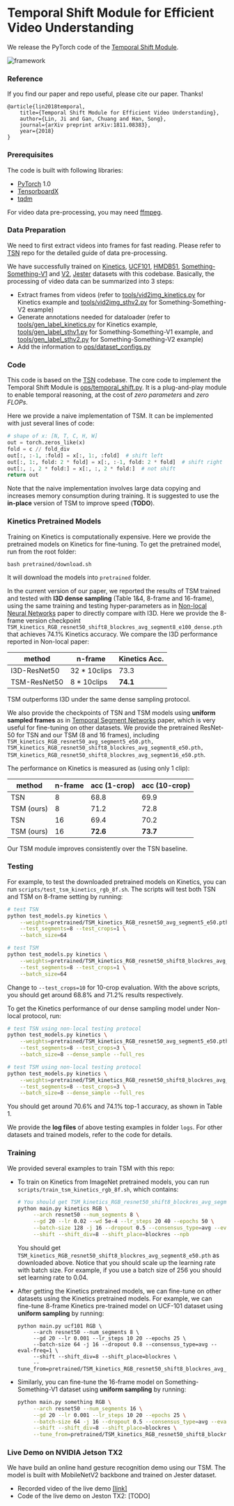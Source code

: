 # Temporal Shift Module for Efficient Video Understanding

We release the PyTorch code of the [Temporal Shift Module](https://arxiv.org/abs/1811.08383).

![framework](https://hanlab.mit.edu/projects/tsm/external/TSM-module.png)

### Reference

If you find our paper and repo useful, please cite our paper. Thanks!

```
@article{lin2018temporal,
    title={Temporal Shift Module for Efficient Video Understanding},
    author={Lin, Ji and Gan, Chuang and Han, Song},
    journal={arXiv preprint arXiv:1811.08383},
    year={2018}
}  
```

### Prerequisites

The code is built with following libraries:

- [PyTorch](https://pytorch.org/) 1.0
- [TensorboardX](https://github.com/lanpa/tensorboardX)
- [tqdm](https://github.com/tqdm/tqdm.git)

For video data pre-processing, you may need [ffmpeg](https://www.ffmpeg.org/).

### Data Preparation

We need to first extract videos into frames for fast reading. Please refer to [TSN](https://github.com/yjxiong/temporal-segment-networks) repo for the detailed guide of data pre-processing.

We have successfully trained on [Kinetics](https://deepmind.com/research/open-source/open-source-datasets/kinetics/), [UCF101](http://crcv.ucf.edu/data/UCF101.php), [HMDB51](http://serre-lab.clps.brown.edu/resource/hmdb-a-large-human-motion-database/), [Something-Something-V1](https://20bn.com/datasets/something-something/v1) and [V2](https://20bn.com/datasets/something-something/v2), [Jester](https://20bn.com/datasets/jester) datasets with this codebase. Basically, the processing of video data can be summarized into 3 steps:

- Extract frames from videos (refer to [tools/vid2img_kinetics.py](tools/vid2img_kinetics.py) for Kinetics example and [tools/vid2img_sthv2.py](tools/vid2img_sthv2.py) for Something-Something-V2 example)
- Generate annotations needed for dataloader (refer to [tools/gen_label_kinetics.py](tools/gen_label_kinetics.py) for Kinetics example, [tools/gen_label_sthv1.py](tools/gen_label_sthv1.py) for Something-Something-V1 example, and [tools/gen_label_sthv2.py](tools/gen_label_sthv2.py) for Something-Something-V2 example)
- Add the information to [ops/dataset_configs.py](ops/dataset_configs.py)

### Code

This code is based on the [TSN](https://github.com/yjxiong/temporal-segment-networks) codebase. The core code to implement the Temporal Shift Module is [ops/temporal_shift.py](ops/temporal_shift.py). It is a plug-and-play module to enable temporal reasoning, at the cost of *zero parameters* and *zero FLOPs*.

Here we provide a naive implementation of TSM. It can be implemented with just several lines of code:

```python
# shape of x: [N, T, C, H, W] 
out = torch.zeros_like(x)
fold = c // fold_div
out[:, :-1, :fold] = x[:, 1:, :fold]  # shift left
out[:, 1:, fold: 2 * fold] = x[:, :-1, fold: 2 * fold]  # shift right
out[:, :, 2 * fold:] = x[:, :, 2 * fold:]  # not shift
return out
```

Note that the naive implementation involves large data copying and increases memory consumption during training. It is suggested to use the **in-place** version of TSM to improve speed (**TODO**).

### Kinetics Pretrained Models

Training on Kinetics is computationally expensive. Here we provide the pretrained models on Kinetics for fine-tuning. To get the pretrained model, run from the root folder:

```
bash pretrained/download.sh
```

It will download the models into `pretrained` folder.

In the current version of our paper, we reported the results of TSM trained and tested with **I3D dense sampling** (Table 1&4, 8-frame and 16-frame), using the same training and testing hyper-parameters as in [Non-local Neural Networks](https://arxiv.org/abs/1711.07971) paper to directly compare with I3D. Here we provide the 8-frame version checkpoint `TSM_kinetics_RGB_resnet50_shift8_blockres_avg_segment8_e100_dense.pth` that achieves 74.1% Kinetics accuracy. We compare the I3D performance reported in Non-local paper:

| method       | n-frame      | Kinetics Acc. |
| ------------ | ------------ | ------------- |
| I3D-ResNet50 | 32 * 10clips | 73.3          |
| TSM-ResNet50 | 8 * 10clips  | **74.1**      |

TSM outperforms I3D under the same dense sampling protocol. 

We also provide the checkpoints of TSN and TSM models using **uniform sampled frames** as in [Temporal Segment Networks](<https://arxiv.org/abs/1608.00859>) paper, which is very useful for fine-tuning on other datasets. We provide the pretrained ResNet-50 for TSN and our TSM (8 and 16 frames), including `TSM_kinetics_RGB_resnet50_avg_segment5_e50.pth, TSM_kinetics_RGB_resnet50_shift8_blockres_avg_segment8_e50.pth, TSM_kinetics_RGB_resnet50_shift8_blockres_avg_segment16_e50.pth`.

The performance on Kinetics is measured as (using only 1 clip):

| method     | n-frame | acc (1-crop) | acc (10-crop) |
| ---------- | ------- | ------------ | ------------- |
| TSN        | 8       | 68.8         | 69.9          |
| TSM (ours) | 8       | 71.2         | 72.8          |
| TSN        | 16      | 69.4         | 70.2          |
| TSM (ours) | 16      | **72.6**     | **73.7**      |

Our TSM module improves consistently over the TSN baseline.

### Testing 

For example, to test the downloaded pretrained models on Kinetics, you can run `scripts/test_tsm_kinetics_rgb_8f.sh`. The scripts will test both TSN and TSM on 8-frame setting by running:

```bash
# test TSN
python test_models.py kinetics \
    --weights=pretrained/TSM_kinetics_RGB_resnet50_avg_segment5_e50.pth \
    --test_segments=8 --test_crops=1 \
    --batch_size=64

# test TSM
python test_models.py kinetics \
    --weights=pretrained/TSM_kinetics_RGB_resnet50_shift8_blockres_avg_segment8_e50.pth \
    --test_segments=8 --test_crops=1 \
    --batch_size=64
```

Change to `--test_crops=10` for 10-crop evaluation. With the above scripts, you should get around 68.8% and 71.2% results respectively.

To get the Kinetics performance of our dense sampling model under Non-local protocol, run:

```bash
# test TSN using non-local testing protocol
python test_models.py kinetics \
    --weights=pretrained/TSM_kinetics_RGB_resnet50_avg_segment5_e50.pth \
    --test_segments=8 --test_crops=3 \
    --batch_size=8 --dense_sample --full_res

# test TSM using non-local testing protocol
python test_models.py kinetics \
    --weights=pretrained/TSM_kinetics_RGB_resnet50_shift8_blockres_avg_segment8_e100_dense.pth \
    --test_segments=8 --test_crops=3 \
    --batch_size=8 --dense_sample --full_res
```

You should get around 70.6% and 74.1% top-1 accuracy, as shown in Table 1.

We provide the **log files** of above testing examples in folder `logs`. For other datasets and trained models, refer to the code for details.

### Training 

We provided several examples to train TSM with this repo:

- To train on Kinetics from ImageNet pretrained models, you can run `scripts/train_tsm_kinetics_rgb_8f.sh`, which contains:

  ```bash
  # You should get TSM_kinetics_RGB_resnet50_shift8_blockres_avg_segment8_e50.pth
  python main.py kinetics RGB \
       --arch resnet50 --num_segments 8 \
       --gd 20 --lr 0.02 --wd 5e-4 --lr_steps 20 40 --epochs 50 \
       --batch-size 128 -j 16 --dropout 0.5 --consensus_type=avg --eval-freq=1 \
       --shift --shift_div=8 --shift_place=blockres --npb
  ```

  You should get `TSM_kinetics_RGB_resnet50_shift8_blockres_avg_segment8_e50.pth` as downloaded above. Notice that you should scale up the learning rate with batch size. For example, if you use a batch size of 256 you should set learning rate to 0.04.

- After getting the Kinetics pretrained models, we can fine-tune on other datasets using the Kinetics pretrained models. For example, we can fine-tune 8-frame Kinetics pre-trained model on UCF-101 dataset using **uniform sampling** by running:

  ```
  python main.py ucf101 RGB \
       --arch resnet50 --num_segments 8 \
       --gd 20 --lr 0.001 --lr_steps 10 20 --epochs 25 \
       --batch-size 64 -j 16 --dropout 0.8 --consensus_type=avg --eval-freq=1 \
       --shift --shift_div=8 --shift_place=blockres \
       --tune_from=pretrained/TSM_kinetics_RGB_resnet50_shift8_blockres_avg_segment8_e50.pth
  ```

- Similarly, you can fine-tune the 16-frame model on Something-Something-V1 dataset using **uniform sampling** by running:

  ```bash
  python main.py something RGB \
       --arch resnet50 --num_segments 16 \
       --gd 20 --lr 0.001 --lr_steps 10 20 --epochs 25 \
       --batch-size 64 -j 16 --dropout 0.5 --consensus_type=avg --eval-freq=1 \
       --shift --shift_div=8 --shift_place=blockres \
       --tune_from=pretrained/TSM_kinetics_RGB_resnet50_shift8_blockres_avg_segment16_e50.pth
  ```

### Live Demo on NVIDIA Jetson TX2

We have build an online hand gesture recognition demo using our TSM. The model is built with MobileNetV2 backbone and trained on Jester dataset. 

- Recorded video of the live demo [[link]](https://hanlab.mit.edu/projects/tsm/#live_demo)
- Code of the live demo on Jeston TX2: [TODO]

